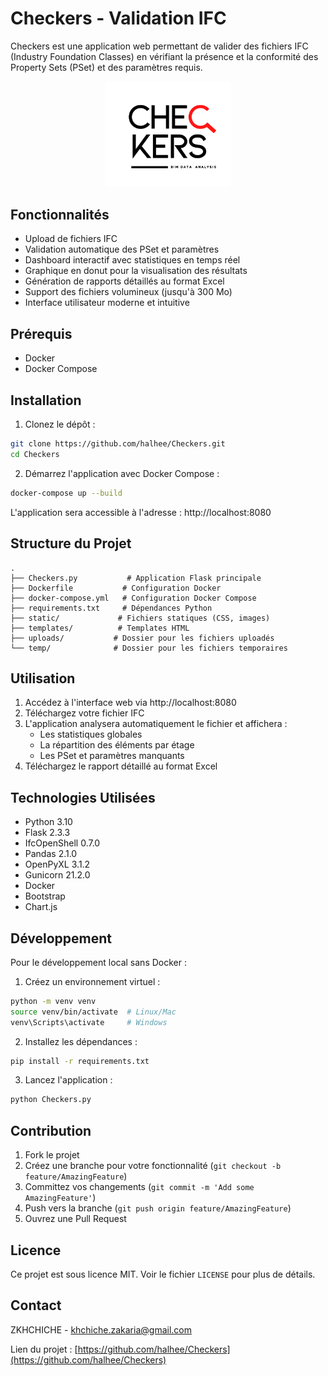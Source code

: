 # Checkers - Validation IFC

Checkers est une application web permettant de valider des fichiers IFC (Industry Foundation Classes) en vérifiant la présence et la conformité des Property Sets (PSet) et des paramètres requis.

<div align="center">
  <img src="static/Sanstitre.png" alt="Checkers Logo" width="200">
</div>

## Fonctionnalités

- Upload de fichiers IFC
- Validation automatique des PSet et paramètres
- Dashboard interactif avec statistiques en temps réel
- Graphique en donut pour la visualisation des résultats
- Génération de rapports détaillés au format Excel
- Support des fichiers volumineux (jusqu'à 300 Mo)
- Interface utilisateur moderne et intuitive

## Prérequis

- Docker
- Docker Compose

## Installation

1. Clonez le dépôt :
```bash
git clone https://github.com/halhee/Checkers.git
cd Checkers
```

2. Démarrez l'application avec Docker Compose :
```bash
docker-compose up --build
```

L'application sera accessible à l'adresse : http://localhost:8080

## Structure du Projet

```
.
├── Checkers.py           # Application Flask principale
├── Dockerfile           # Configuration Docker
├── docker-compose.yml   # Configuration Docker Compose
├── requirements.txt     # Dépendances Python
├── static/             # Fichiers statiques (CSS, images)
├── templates/          # Templates HTML
├── uploads/           # Dossier pour les fichiers uploadés
└── temp/              # Dossier pour les fichiers temporaires
```

## Utilisation

1. Accédez à l'interface web via http://localhost:8080
2. Téléchargez votre fichier IFC
3. L'application analysera automatiquement le fichier et affichera :
   - Les statistiques globales
   - La répartition des éléments par étage
   - Les PSet et paramètres manquants
4. Téléchargez le rapport détaillé au format Excel

## Technologies Utilisées

- Python 3.10
- Flask 2.3.3
- IfcOpenShell 0.7.0
- Pandas 2.1.0
- OpenPyXL 3.1.2
- Gunicorn 21.2.0
- Docker
- Bootstrap
- Chart.js

## Développement

Pour le développement local sans Docker :

1. Créez un environnement virtuel :
```bash
python -m venv venv
source venv/bin/activate  # Linux/Mac
venv\Scripts\activate     # Windows
```

2. Installez les dépendances :
```bash
pip install -r requirements.txt
```

3. Lancez l'application :
```bash
python Checkers.py
```

## Contribution

1. Fork le projet
2. Créez une branche pour votre fonctionnalité (`git checkout -b feature/AmazingFeature`)
3. Committez vos changements (`git commit -m 'Add some AmazingFeature'`)
4. Push vers la branche (`git push origin feature/AmazingFeature`)
5. Ouvrez une Pull Request

## Licence

Ce projet est sous licence MIT. Voir le fichier `LICENSE` pour plus de détails.

## Contact

ZKHCHICHE - khchiche.zakaria@gmail.com

Lien du projet : [https://github.com/halhee/Checkers](https://github.com/halhee/Checkers)
